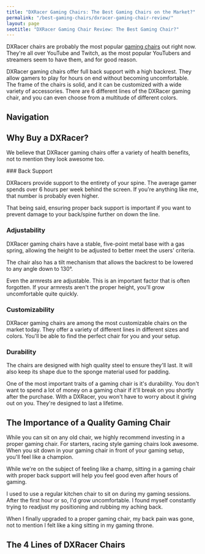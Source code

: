 ```yaml
---
title: "DXRacer Gaming Chairs: The Best Gaming Chairs on the Market?" 
permalink: "/best-gaming-chairs/dxracer-gaming-chair-review/"
layout: page
seotitle: "DXRacer Gaming Chair Review: The Best Gaming Chair?"
---
```


DXRacer chairs are probably the most popular [gaming chairs](/best-gaming-chairs/) out right now. They're all over YouTube and Twitch, as the most popular YouTubers and streamers seem to have them, and for good reason. 

DXRacer gaming chairs offer full back support with a high backrest. They allow gamers to play for hours on end without becoming uncomfortable. The frame of the chairs is solid, and it can be customized with a wide variety of accessories. There are 6 different lines of the DXRacer gaming chair, and you can even choose from a multitude of different colors. 

## Navigation 

<div id="base">
<div id="box">


</div>
</div>

<div class="header-box">
<h2 id="why-buy-a-dxracer"> Why Buy a DXRacer?</h2> 

<p>We believe that DXRacer gaming chairs offer a variety of health benefits, not to mention they look awesome too.</p> 

</div>

<div class="text-box-grey">
### Back Support 

DXRacers provide support to the entirety of your spine. The average gamer spends over 6 hours per week behind the screen. If you're anything like me, that number is probably even higher. 

That being said, ensuring proper back support is important if you want to prevent damage to your back/spine further on down the line. 

### Adjustability 

DXRacer gaming chairs have a stable, five-point metal base with a gas spring, allowing the height to be adjusted to better meet the users' criteria.  

The chair also has a tilt mechanism that allows the backrest to be lowered to any angle down to 130°. 

Even the armrests are adjustable. This is an important factor that is often forgotten. If your armrests aren't the proper height, you'll grow uncomfortable quite quickly. 

### Customizability

DXRacer gaming chairs are among the most customizable chairs on the market today. They offer a variety of different lines in different sizes and colors. You'll be able to find the perfect chair for you and your setup. 

### Durability 

The chairs are designed with high quality steel to ensure they'll last. It will also keep its shape due to the sponge material used for padding. 

One of the most important traits of a gaming chair is it's durability. You don't want to spend a lot of money on a gaming chair if it'll break on you shortly after the purchase. With a DXRacer, you won't have to worry about it giving out on you. They're designed to last a lifetime. 
</div>

## The Importance of a Quality Gaming Chair 

While you can sit on any old chair, we highly recommend investing in a proper gaming chair. For starters, racing style gaming chairs look awesome. When you sit down in your gaming chair in front of your gaming setup, you'll feel like a champion.

While we're on the subject of feeling like a champ, sitting in a gaming chair with proper back support will help you feel good even after hours of gaming. 

I used to use a regular kitchen chair to sit on during my gaming sessions. After the first hour or so, I'd grow uncomfortable. I found myself constantly trying to readjust my positioning and rubbing my aching back. 

When I finally upgraded to a proper gaming chair, my back pain was gone, not to mention I felt like a king sitting in my gaming throne. 

## The 4 Lines of DXRacer Chairs 